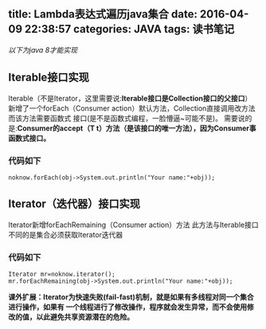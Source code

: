 title: Lambda表达式遍历java集合
date: 2016-04-09 22:38:57
categories: JAVA
tags: 读书笔记
---
*以下为java 8才能实现*

## Iterable接口实现
Iterable（不是Iterator，这里需要说:**Iterable接口是Collection接口的父接口**）
新增了一个forEach（Consumer action）默认方法，Collection直接调用改方法而该方法需要函数式
接口(是不是函数式编程，一脸懵逼~可能不是)。
需要说的是:**Consumer的accept（T t）方法（是该接口的唯一方法），因为Consumer事函数式接口。**
### 代码如下
``` 
noknow.forEach(obj->System.out.println("Your name:"+obj));
```

## Iterator（迭代器）接口实现
Iterator新增forEachRemaining（Consumer action）方法
此方法与Iterable接口不同的是集合必须获取Iterator迭代器
### 代码如下
```
Iterator mr=noknow.iterator();
mr.forEachRemaining(obj->System.out.println("Your name:"+obj));
```

**课外扩展：Iterator为快速失败(fail-fast)机制，就是如果有多线程对同一个集合进行操作，如果有
一个线程进行了修改操作，程序就会发生异常，而不会使用修改的值，以此避免共享资源潜在的危险。**